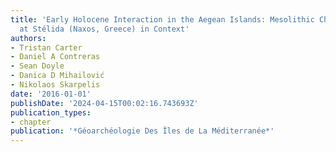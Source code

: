 ```yaml
---
title: 'Early Holocene Interaction in the Aegean Islands: Mesolithic Chert Exploitation
  at Stélida (Naxos, Greece) in Context'
authors:
- Tristan Carter
- Daniel A Contreras
- Sean Doyle
- Danica D Mihailović
- Nikolaos Skarpelis
date: '2016-01-01'
publishDate: '2024-04-15T00:02:16.743693Z'
publication_types:
- chapter
publication: '*Géoarchéologie Des Îles de La Méditerranée*'
---
```

